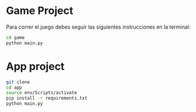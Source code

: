 # Game Project

Para correr el juego debes seguir las siguientes instrucciones en la terminal:

```sh
cd game
python main.py
```

# App project

```sh
git clone
cd app
source env/Scripts/activate
pip install -r requirements.txt
python main.py
```